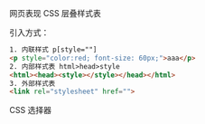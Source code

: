 网页表现
CSS 层叠样式表

引入方式：
```html
1. 内联样式 p[style=""]
<p style="color:red; font-size: 60px;">aaa</p>
2. 内部样式表 html>head>style
<html><head><style></style></head></html>
3. 外部样式表
<link rel="stylesheet" href="">
``` 

CSS 选择器
